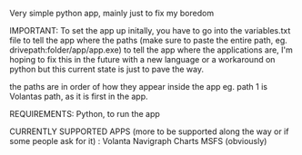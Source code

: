 Very simple python app, mainly just to fix my boredom

IMPORTANT:
To set the app up initally, you have to go into the variables.txt file to tell the app where the paths (make sure to paste the entire path, eg. drivepath:folder/app/app.exe)
to tell the app where the applications are, I'm hoping to fix this in the future with a new language or a workaround on python but this current state is just to pave the way.

the paths are in order of how they appear inside the app
eg. path 1 is Volantas path, as it is first in the app.

REQUIREMENTS:
Python, to run the app

CURRENTLY SUPPORTED APPS (more to be supported along the way or if some people ask for it) :
Volanta
Navigraph Charts
MSFS (obviously)

